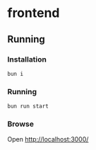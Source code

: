 # frontend

## Running

### Installation

```
bun i
```

### Running

```
bun run start
```

### Browse

Open [http://localhost:3000/](http://localhost:3000/)

